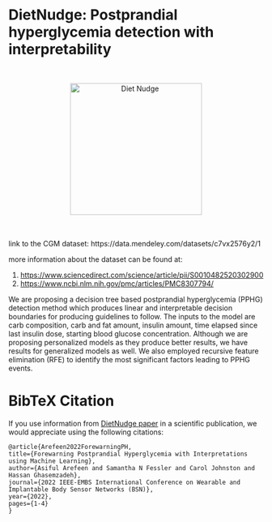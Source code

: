 # DietNudge: Postprandial hyperglycemia detection with interpretability
<br>
<p align="center">
    <img width="260" alt="Diet Nudge" src="https://github.com/Arefeen06088/DietNudge/assets/50717558/fdea31b4-5b97-493b-adb8-a9d01d5fcde7">
</p>
<br><br>
link to the CGM dataset: https://data.mendeley.com/datasets/c7vx2576y2/1


more information about the dataset can be found at:
1) https://www.sciencedirect.com/science/article/pii/S0010482520302900
2) https://www.ncbi.nlm.nih.gov/pmc/articles/PMC8307794/

We are proposing a decision tree based postprandial hyperglycemia (PPHG) detection method which produces linear and interpretable decision boundaries for producing guidelines to follow. The inputs to the model are carb composition, carb and fat amount, insulin amount, time elapsed since last insulin dose, starting blood glucose concentration. Although we are proposing personalized models as they produce better results, we have results for generalized models as well. We also employed recursive feature elimination (RFE) to identify the most significant factors leading to PPHG events.

# BibTeX Citation
If you use information from [DietNudge paper](https://drive.google.com/file/d/1qj4tb76aiTdX5i-WDy73J0co1ElQVaD6/view) in a scientific publication, we would appreciate using the following citations:

    @article{Arefeen2022ForewarningPH,
    title={Forewarning Postprandial Hyperglycemia with Interpretations using Machine Learning},
    author={Asiful Arefeen and Samantha N Fessler and Carol Johnston and Hassan Ghasemzadeh},
    journal={2022 IEEE-EMBS International Conference on Wearable and Implantable Body Sensor Networks (BSN)},
    year={2022},
    pages={1-4}
    }
